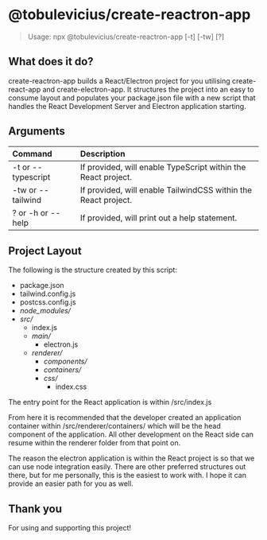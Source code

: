 # @tobulevicius/create-reactron-app
> Usage: npx @tobulevicius/create-reactron-app [-t] [-tw] [?]

## What does it do?
create-reactron-app builds a React/Electron project for you utilising create-react-app and create-electron-app. It structures the project into an easy to consume layout and populates your package.json file with a new script that handles the React Development Server and Electron application starting.

## Arguments
|Command|Description|
|:------|:----------|
|-t or --typescript|If provided, will enable TypeScript within the React project.|
|-tw or --tailwind|If provided, will enable TailwindCSS within the React project.|
|? or -h or --help|If provided, will print out a help statement.|

## Project Layout

The following is the structure created by this script:

- package.json
- tailwind.config.js
- postcss.config.js
- *node_modules/*
- *src/*
    - index.js
    - *main/*
        - electron.js
    - *renderer/*
        - *components/*
        - *containers/*
        - *css/*
            - index.css

The entry point for the React application is within /src/index.js

From here it is recommended that the developer created an application container within /src/renderer/containers/ which will be the head component of the application. All other development on the React side can resume within the renderer folder from that point on.

The reason the electron application is within the React project is so that we can use node integration easily. There are other preferred structures out there, but for me personally, this is the easiest to work with. I hope it can provide an easier path for you as well.

## Thank you

For using and supporting this project!